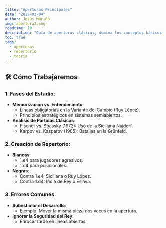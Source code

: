 ```yaml
---
title: "Aperturas Principales"
date: "2025-03-04"
author: Jesús Mariño
img: apertura2.png
readtime: 10
description: "Guía de aperturas clásicas, domina los conceptos básicos y entiende las ideas y planes, basados en los tipos de centro."
toc: true
tags:
  - aperturas
  - repertorio
  - teoria
---
```


## 🛠️ **Cómo Trabajaremos**
### 1. **Fases del Estudio**:
- **Memorización vs. Entendimiento**:  
  - Líneas obligatorias en la Variante del Cambio (Ruy López).  
  - Principios estratégicos en sistemas semiabiertos.  
- **Análisis de Partidas Clásicas**:  
  - Fischer vs. Spassky (1972): Uso de la Siciliana Najdorf.  
  - Karpov vs. Kasparov (1985): Batallas en la Grünfeld.  

### 2. **Creación de Repertorio**:
- **Blancas**:  
  - 1.e4 para jugadores agresivos.  
  - 1.d4 para posicionales.  
- **Negras**:  
  - Contra 1.e4: Siciliana o Ruy López.  
  - Contra 1.d4: India de Rey o Eslava.  

### 3. **Errores Comunes**:
- **Subestimar el Desarrollo**:  
  - Ejemplo: Mover la misma pieza dos veces en la apertura.  
- **Ignorar la Seguridad del Rey**:  
  - Enrocar tarde en líneas abiertas.  